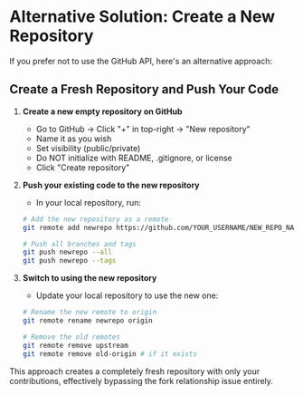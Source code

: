 # Alternative Solution: Create a New Repository

If you prefer not to use the GitHub API, here's an alternative approach:

## Create a Fresh Repository and Push Your Code

1. **Create a new empty repository on GitHub**
   - Go to GitHub → Click "+" in top-right → "New repository"
   - Name it as you wish
   - Set visibility (public/private)
   - Do NOT initialize with README, .gitignore, or license
   - Click "Create repository"

2. **Push your existing code to the new repository**
   - In your local repository, run:
   ```bash
   # Add the new repository as a remote
   git remote add newrepo https://github.com/YOUR_USERNAME/NEW_REPO_NAME.git
   
   # Push all branches and tags
   git push newrepo --all
   git push newrepo --tags
   ```

3. **Switch to using the new repository**
   - Update your local repository to use the new one:
   ```bash
   # Rename the new remote to origin
   git remote rename newrepo origin
   
   # Remove the old remotes
   git remote remove upstream
   git remote remove old-origin # if it exists
   ```

This approach creates a completely fresh repository with only your contributions, effectively bypassing the fork relationship issue entirely.
